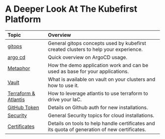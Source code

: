 # A Deeper Look At The Kubefirst Platform

| Topic | Overview|
|:---|:---|
|[gitops](./gitops.md)| General gitops concepts used by kubefirst created clusters to help your experience. |
|[argo cd](./argocd.md)| Quick overview on ArgoCD usage. |
|[Metaphor](./metaphor.md)| How the demo application work and can be used as base for your applications. |
|[Vault](./vault.md)| What is available on vault on your clusters and how to use it.|
|[Terraform & Atlantis](./terraform.md)| How to leverage atlantis to use terraform to drive your IaC. |
|[GitHub Token](./github-token.md)| Details on Github auth for new installations. |
|[Security](./security.md)| General Security topics for cloud installations. |
|[Certificates](./certificates.md)| Details on tools to help handle certificates and its quota of generation of new certificates. |
